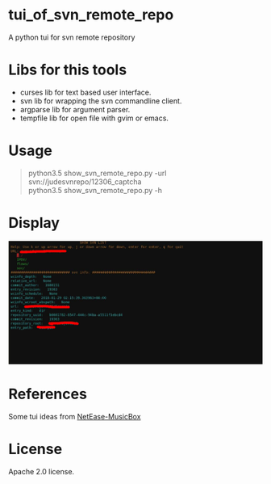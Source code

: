 # tui_of_svn_remote_repo
  A python tui for svn remote repository
# Libs for this tools  
  * curses lib for text based user interface.<br/>
  * svn lib  for wrapping the svn commandline client.<br/>
  * argparse lib for argument parser.<br/>
  * tempfile lib for open file with gvim or emacs.
# Usage
  > python3.5 show_svn_remote_repo.py -url svn://judesvnrepo/12306_captcha <br/>
  > python3.5 show_svn_remote_repo.py -h
# Display
  ![demo](https://github.com/zhajio1988/tui_of_svn_remote_repo/blob/master/demo.png)
# References
  Some tui ideas from [NetEase-MusicBox](https://pypi.python.org/pypi/NetEase-MusicBox/)
# License
   Apache 2.0 license.
